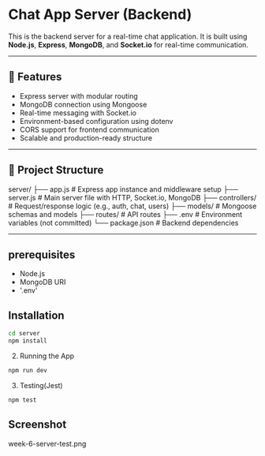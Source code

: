 # Chat App Server (Backend)

This is the backend server for a real-time chat application. It is built using **Node.js**, **Express**, **MongoDB**, and **Socket.io** for real-time communication.

---

## 🚀 Features

- Express server with modular routing
- MongoDB connection using Mongoose
- Real-time messaging with Socket.io
- Environment-based configuration using dotenv
- CORS support for frontend communication
- Scalable and production-ready structure

---

## 📁 Project Structure

server/
├── app.js # Express app instance and middleware setup
├── server.js # Main server file with HTTP, Socket.io, MongoDB
├── controllers/ # Request/response logic (e.g., auth, chat, users)
├── models/ # Mongoose schemas and models
├── routes/ # API routes
├── .env # Environment variables (not committed)
└── package.json # Backend dependencies

---
## prerequisites
- Node.js
- MongoDB URI
- '.env'

## Installation
```bash
cd server
npm install
```
2. Running the App
```bash
npm run dev
```

3. Testing(Jest)
```bash
npm test
```

## Screenshot
week-6-server-test.png
